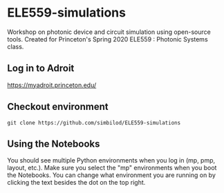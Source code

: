 # ELE559-simulations
Workshop on photonic device and circuit simulation using open-source tools. Created for Princeton's Spring 2020 ELE559 : Photonic Systems class.

## Log in to Adroit

https://myadroit.princeton.edu/

## Checkout environment

```
git clone https://github.com/simbilod/ELE559-simulations
```

## Using the Notebooks

You should see multiple Python environments when you log in (mp, pmp, layout, etc.). Make sure you select the "mp" environments when you boot the Notebooks. You can change what environment you are running on by clicking the text besides the dot on the top right.

